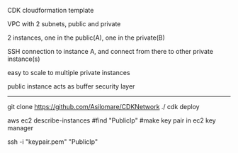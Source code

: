 CDK cloudformation template

VPC with 2 subnets, public and private

2 instances, one in the public(A), one in the private(B)

SSH connection to instance A, and connect from there to other private instance(s)

easy to scale to multiple private instances 

public instance acts as buffer security layer

-----------------------------------------------------

git clone https://github.com/Asilomare/CDKNetwork ./
cdk deploy

aws ec2 describe-instances
#find "PublicIp"
#make key pair in ec2 key manager

ssh -i "keypair.pem" "PublicIp"

